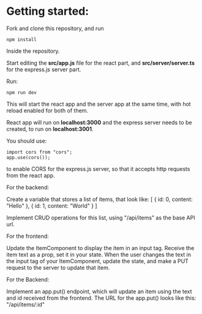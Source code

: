 # Getting started:
Fork and clone this repository, and run

    npm install

Inside the repository.

Start editing the **src/app.js** file for the react part, and **src/server/server.ts** for the express.js server part.

Run:

    npm run dev

This will start the react app and the server app at the same time, with hot reload enabled for both of them.

React app will run on **localhost:3000** and the express server needs to be created, to run on **localhost:3001**.

You should use:

    import cors from "cors";
    app.use(cors());

to enable CORS for the express.js server, so that it accepts http requests from the react app.

For the backend:

Create a variable that stores a list of items, that look like:
[
  {
    id: 0,
    content: "Hello"
  },
  {
    id: 1,
    content: "World"
  }
]

Implement CRUD operations for this list, using "/api/items" as the base API url.

For the frontend:

Update the ItemComponent to display the item in an input tag. Receive the item text as a prop, set it in your state.
When the user changes the text in the input tag of your ItemComponent, update the state, and make a PUT request to the server to update that item.


For the Backend:

Implement an app.put() endpoint, which will update an item using the text and id received from the frontend.
The URL for the app.put() looks like this:
"/api/items/:id"
